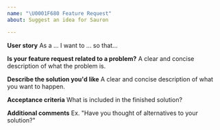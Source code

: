 ```yaml
---
name: "\U0001F680 Feature Request"
about: Suggest an idea for Sauron

---
```


**User story**
As a ... I want to ... so that... 

**Is your feature request related to a problem?**
A clear and concise description of what the problem is. 

**Describe the solution you'd like**
A clear and concise description of what you want to happen.

**Acceptance criteria**
What is included in the finished solution?

**Additional comments**
Ex. "Have you thought of alternatives to your solution?"